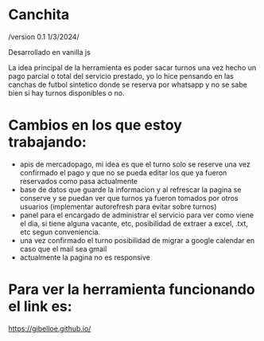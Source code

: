 # Canchita
 /version 0.1 1/3/2024/

Desarrollado en vanilla js

La idea principal de la herramienta es poder sacar turnos una vez hecho un pago parcial o total del servicio prestado, yo lo hice pensando en las canchas de futbol sintetico donde se reserva por whatsapp y no se sabe bien si hay turnos disponibles o no. 

# Cambios en los que estoy trabajando:
 - apis de mercadopago, mi idea es que el turno solo se reserve una vez confirmado el pago y que no se pueda editar los que ya fueron reservados como pasa actualmente
 - base de datos que guarde la informacion y al refrescar la pagina se conserve y se puedan ver que turnos ya fueron tomados por otros usuarios (implementar autorefresh para evitar sobre turnos)
 - panel para el encargado de administrar el servicio para ver como viene el dia, si tiene alguna vacante, etc, posibilidad de extraer a excel, .txt, etc segun conveniencia.
 - una vez confirmado el turno posibilidad de migrar a google calendar en caso que el mail sea gmail
 - actualmente la pagina no es responsive 


# Para ver la herramienta funcionando el link es: 
https://gibelloe.github.io/